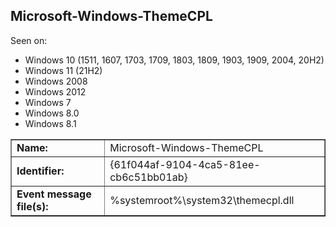 ## Microsoft-Windows-ThemeCPL

Seen on:
* Windows 10 (1511, 1607, 1703, 1709, 1803, 1809, 1903, 1909, 2004, 20H2)
* Windows 11 (21H2)
* Windows 2008
* Windows 2012
* Windows 7
* Windows 8.0
* Windows 8.1

<table border="1" class="docutils">
  <tbody>
    <tr>
      <td><b>Name:</b></td>
      <td>Microsoft-Windows-ThemeCPL</td>
    </tr>
    <tr>
      <td><b>Identifier:</b></td>
      <td>{61f044af-9104-4ca5-81ee-cb6c51bb01ab}</td>
    </tr>
    <tr>
      <td><b>Event message file(s):</b></td>
      <td>%systemroot%\system32\themecpl.dll</td>
    </tr>
  </tbody>
</table>

&nbsp;

